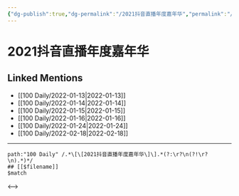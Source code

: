 ```yaml
---
{"dg-publish":true,"dg-permalink":"/2021抖音直播年度嘉年华","permalink":"/2021抖音直播年度嘉年华/"}
---
```


# 2021抖音直播年度嘉年华

## Linked Mentions
- [[100 Daily/2022-01-13\|2022-01-13]]
- [[100 Daily/2022-01-14\|2022-01-14]]
- [[100 Daily/2022-01-15\|2022-01-15]]
- [[100 Daily/2022-01-16\|2022-01-16]]
- [[100 Daily/2022-01-24\|2022-01-24]]
- [[100 Daily/2022-02-18\|2022-02-18]]


---

```expander
path:"100 Daily" /.*\[\[2021抖音直播年度嘉年华\]\].*(?:\r?\n(?!\r?\n).*)*/
## [[$filename]]
$match
```

<-->